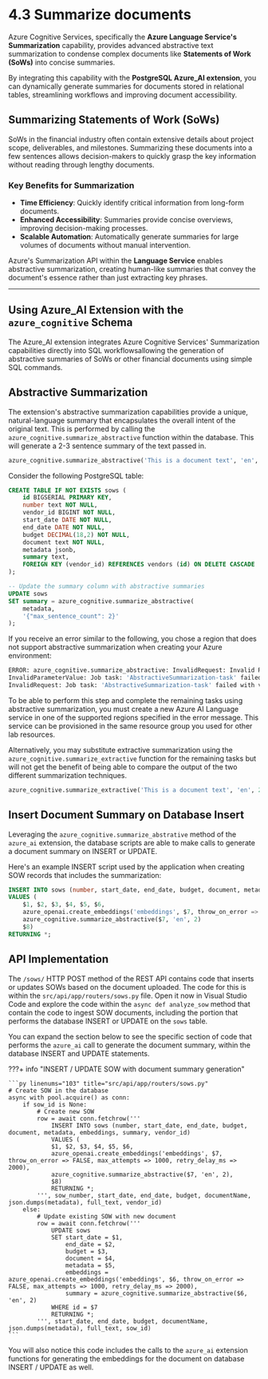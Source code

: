 # 4.3 Summarize documents

Azure Cognitive Services, specifically the **Azure Language Service's Summarization** capability, provides advanced abstractive text summarization to condense complex documents like **Statements of Work (SoWs)** into concise summaries.

By integrating this capability with the **PostgreSQL Azure_AI extension**, you can dynamically generate summaries for documents stored in relational tables, streamlining workflows and improving document accessibility.

## Summarizing Statements of Work (SoWs)

SoWs in the financial industry often contain extensive details about project scope, deliverables, and milestones. Summarizing these documents into a few sentences allows decision-makers to quickly grasp the key information without reading through lengthy documents.

### Key Benefits for Summarization

- **Time Efficiency**: Quickly identify critical information from long-form documents.
- **Enhanced Accessibility**: Summaries provide concise overviews, improving decision-making processes.
- **Scalable Automation**: Automatically generate summaries for large volumes of documents without manual intervention.

Azure's Summarization API within the **Language Service** enables abstractive summarization, creating human-like summaries that convey the document's essence rather than just extracting key phrases.

---

## Using Azure_AI Extension with the `azure_cognitive` Schema

The Azure_AI extension integrates Azure Cognitive Services' Summarization capabilities directly into SQL workflowsallowing the generation of abstractive summaries of SoWs or other financial documents using simple SQL commands.

## Abstractive Summarization

The extension's abstractive summarization capabilities provide a unique, natural-language summary that encapsulates the overall intent of the original text. This is performed by calling the `azure_cognitive.summarize_abstractive` function within the database. This will generate a 2-3 sentence summary of the text passed in.

```sql
azure_cognitive.summarize_abstractive('This is a document text', 'en', 2)
```

Consider the following PostgreSQL table:

```sql
CREATE TABLE IF NOT EXISTS sows (
    id BIGSERIAL PRIMARY KEY,
    number text NOT NULL,
    vendor_id BIGINT NOT NULL,
    start_date DATE NOT NULL,
    end_date DATE NOT NULL,
    budget DECIMAL(18,2) NOT NULL,
    document text NOT NULL,
    metadata jsonb,
    summary text,
    FOREIGN KEY (vendor_id) REFERENCES vendors (id) ON DELETE CASCADE
);
```

```sql
-- Update the summary column with abstractive summaries
UPDATE sows
SET summary = azure_cognitive.summarize_abstractive(
    metadata,
    '{"max_sentence_count": 2}'
);
```

If you receive an error similar to the following, you chose a region that does not support abstractive summarization when creating your Azure environment:

```bash
ERROR: azure_cognitive.summarize_abstractive: InvalidRequest: Invalid Request.
InvalidParameterValue: Job task: 'AbstractiveSummarization-task' failed with validation errors: ['Invalid Request.']
InvalidRequest: Job task: 'AbstractiveSummarization-task' failed with validation error: Document abstractive summarization is not supported in the region Central US. The supported regions are North Europe, East US, West US, UK South, Southeast Asia.
```

To be able to perform this step and complete the remaining tasks using abstractive summarization, you must create a new Azure AI Language service in one of the supported regions specified in the error message. This service can be provisioned in the same resource group you used for other lab resources.

Alternatively, you may substitute extractive summarization using the `azure_cognitive.summarize_extractive` function for the remaining tasks but will not get the benefit of being able to compare the output of the two different summarization techniques.

```sql
azure_cognitive.summarize_extractive('This is a document text', 'en', 2)
```

## Insert Document Summary on Database Insert

Leveraging the `azure_cognitive.summarize_abstrative` method of the `azure_ai` extension, the database scripts are able to make calls to generate a document summary on INSERT or UPDATE.

Here's an example INSERT script used by the application when creating SOW records that includes the summarization:

```sql
INSERT INTO sows (number, start_date, end_date, budget, document, metadata, embeddings, summary, vendor_id)
VALUES (
    $1, $2, $3, $4, $5, $6, 
    azure_openai.create_embeddings('embeddings', $7, throw_on_error => FALSE, max_attempts => 1000, retry_delay_ms => 2000),
    azure_cognitive.summarize_abstractive($7, 'en', 2)
    $8)
RETURNING *;
```

## API Implementation

The `/sows/` HTTP POST method of the REST API contains code that inserts or updates SOWs based on the document uploaded. The code for this is within the `src/api/app/routers/sows.py` file. Open it now in Visual Studio Code and explore the code within the `async def analyze_sow` method that contain the code to ingest SOW documents, including the portion that performs the database INSERT or UPDATE on the `sows` table.

You can expand the section below to see the specific section of code that performs the `azure_ai` call to generate the document summary, within the database INSERT and UPDATE statements.

???+ info "INSERT / UPDATE SOW with document summary generation"

    ```py linenums="103" title="src/api/app/routers/sows.py"
    # Create SOW in the database
    async with pool.acquire() as conn:
        if sow_id is None:
            # Create new SOW
            row = await conn.fetchrow('''
                INSERT INTO sows (number, start_date, end_date, budget, document, metadata, embeddings, summary, vendor_id)
                VALUES (
                $1, $2, $3, $4, $5, $6, 
                azure_openai.create_embeddings('embeddings', $7, throw_on_error => FALSE, max_attempts => 1000, retry_delay_ms => 2000),
                azure_cognitive.summarize_abstractive($7, 'en', 2),
                $8)
                RETURNING *;
            ''', sow_number, start_date, end_date, budget, documentName, json.dumps(metadata), full_text, vendor_id)
        else:
            # Update existing SOW with new document
            row = await conn.fetchrow('''
                UPDATE sows
                SET start_date = $1,
                    end_date = $2,
                    budget = $3,
                    document = $4,
                    metadata = $5,
                    embeddings = azure_openai.create_embeddings('embeddings', $6, throw_on_error => FALSE, max_attempts => 1000, retry_delay_ms => 2000),
                    summary = azure_cognitive.summarize_abstractive($6, 'en', 2)
                WHERE id = $7
                RETURNING *;
            ''', start_date, end_date, budget, documentName, json.dumps(metadata), full_text, sow_id)
    ```

You will also notice this code includes the calls to the `azure_ai` extension functions for generating the embeddings for the document on database INSERT / UPDATE as well.
